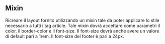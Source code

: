 ## Mixin

Ricreare il layout fornito utilizzando un mixin tale da poter applicare lo stile necessario a tutti i tag article.
Tale mixin dovrà accettare come parametri il color, il border-color e il font-size. Il font-size dovrà anche avere un valore di default pari a 1rem.
Il font-size del footer è pari a 24px.